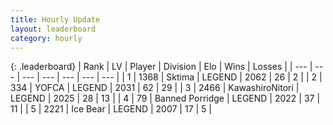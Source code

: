 ```yaml
---
title: Hourly Update
layout: leaderboard
category: hourly
---
```


{: .leaderboard}
| Rank | LV | Player | Division | Elo | Wins | Losses |
| --- | --- | --- | --- | --- | --- | --- |
| <span data-change="0">1</span> | 1368 | <span title="ID: 353063">Sktima</span> | LEGEND | <span data-change="0">2062</span> | <span data-change="0">26</span> | <span data-change="0">2</span> |
| <span data-change="0">2</span> | 334 | <span title="ID: 650820">YOFCA</span> | LEGEND | <span data-change="0">2031</span> | <span data-change="0">62</span> | <span data-change="0">29</span> |
| <span data-change="1">3</span> | 2466 | <span title="ID: 164871">KawashiroNitori</span> | LEGEND | <span data-change="16">2025</span> | <span data-change="4">28</span> | <span data-change="1">13</span> |
| <span data-change="-1">4</span> | 79 | <span title="ID: 659170">Banned Porridge</span> | LEGEND | <span data-change="0">2022</span> | <span data-change="0">37</span> | <span data-change="0">11</span> |
| <span data-change="0">5</span> | 2221 | <span title="ID: 417840">Ice Bear</span> | LEGEND | <span data-change="0">2007</span> | <span data-change="0">17</span> | <span data-change="0">5</span> |